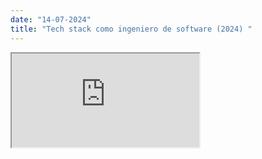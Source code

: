```yaml
---
date: "14-07-2024"
title: "Tech stack como ingeniero de software (2024) "
---
```

<iframe src="https://www.youtube.com/embed/rIlYcgSK0BU" allowfullscreen></iframe>

